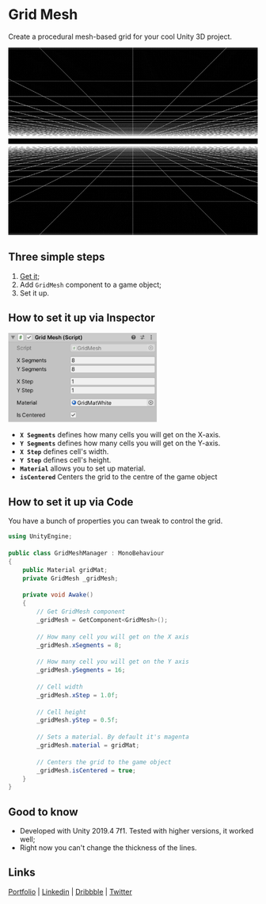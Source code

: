 # Grid Mesh
Create a procedural mesh-based grid for your cool Unity 3D project.

<img src="Images/demo2.gif" width="600">

## Three simple steps
1. [Get it](https://raw.githubusercontent.com/Volorf/Grid-Mesh/master/GridMesh.cs);
2. Add `GridMesh` component to a game object;
3. Set it up.

## How to set it up via Inspector
<img src="Images/gridMeshUnityInspector.png" width="300">

* **`X Segments`** defines how many cells you will get on the X-axis.
* **`Y Segments`** defines how many cells you will get on the Y-axis.
* **`X Step`** defines cell's width.
* **`Y Step`** defines cell's height.
* **`Material`** allows you to set up material.
* **`isCentered`** Centers the grid to the centre of the game object

## How to set it up via Code
You have a bunch of properties you can tweak to control the grid.

```csharp
using UnityEngine;

public class GridMeshManager : MonoBehaviour
{
    public Material gridMat;
    private GridMesh _gridMesh;

    private void Awake() 
    {
        // Get GridMesh component
        _gridMesh = GetComponent<GridMesh>();
        
        // How many cell you will get on the X axis
        _gridMesh.xSegments = 8;
        
        // How many cell you will get on the Y axis
        _gridMesh.ySegments = 16;
        
        // Cell width
        _gridMesh.xStep = 1.0f;
        
        // Cell height
        _gridMesh.yStep = 0.5f;
        
        // Sets a material. By default it's magenta
        _gridMesh.material = gridMat;
        
        // Centers the grid to the game object
        _gridMesh.isCentered = true;
    }
}
```

## Good to know
* Developed with Unity 2019.4 7f1. Tested with higher versions, it worked well;
* Right now you can't change the thickness of the lines.

## Links
[Portfolio](https://olegfrolov.design/) | [Linkedin](https://www.linkedin.com/in/oleg-frolov-6a6a4752/) | [Dribbble](https://dribbble.com/Volorf) | [Twitter](https://www.twitter.com/volorf) 